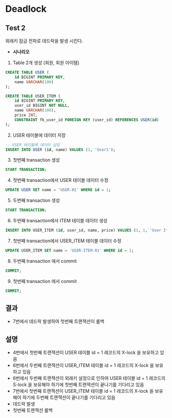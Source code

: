 # Deadlock

## Test 2
외래키 잠금 전파로 데드락을 발생 시킨다.

- **시나리오**
1. Table 2개 생성 (회원, 회원 아이템)
```sql
CREATE TABLE USER (
    id BIGINT PRIMARY KEY,
    name VARCHAR(100)
);

CREATE TABLE USER_ITEM (
    id BIGINT PRIMARY KEY,
    user_id BIGINT NOT NULL,
    name VARCHAR(100),
    price INT,
    CONSTRAINT fk_user_id FOREIGN KEY (user_id) REFERENCES USER(id)
);
```

2. USER 테이블에 데이터 저장
```sql
-- USER 테이블에 데이터 삽입
INSERT INTO USER (id, name) VALUES (1, 'User1');
```

3. 첫번째 transaction 생성
```sql
START TRANSACTION;
```
4. 첫번째 transaction에서 USER 테이블 데이터 수정
```sql
UPDATE USER SET name = 'USER-01' WHERE id = 1;
```
5. 두번째 transaction 생성
```sql
START TRANSACTION;
```
6. 두번째 transaction에서 ITEM 테이블 데이터 생성
```sql
INSERT INTO USER_ITEM (id, user_id, name, price) VALUES (1, 1, 'User Item1', 1000);
```
7. 첫번째 transaction에서 USER_ITEM 테이블 데이터 수정
```sql
UPDATE USER_ITEM SET name = 'USER-ITEM-01' WHERE id = 1;
```
8. 두번째 transaction 에서 commit
```sql
COMMIT;
```
9. 첫번째 transaction 에서 commit
```sql
COMMIT;
```

## 결과

- 7번에서 데드락 발생하여 첫번째 트랜잭션이 롤백

## 설명

- 4번에서 첫번째 트랜잭션이 USER 테이블 id = 1 레코드의 X-lock 을 보유하고 있음
- 6번에서 두번째 트랜잭션이 USER_ITEM 테이블 id = 1 레코드의 X-lock 을 보유하고 있음
- 6번에서 두번째 트랜잭션이 외래키 설정으로 인하여 USER 테이블 id = 1 레코드의 S-lock 을 보유해야 하기에 첫번째 트랜잭션이 끝나기를 기다리고 있음
- 7번에서 첫번째 트랜잭션이 USER_ITEM 테이블 id = 1 레코드의 X-lock 을 보유해야 하기에 두번째 트랜잭션이 끝나기를 기다리고 있음
- 데드락 발생
- 첫번째 트랜잭션 롤백
